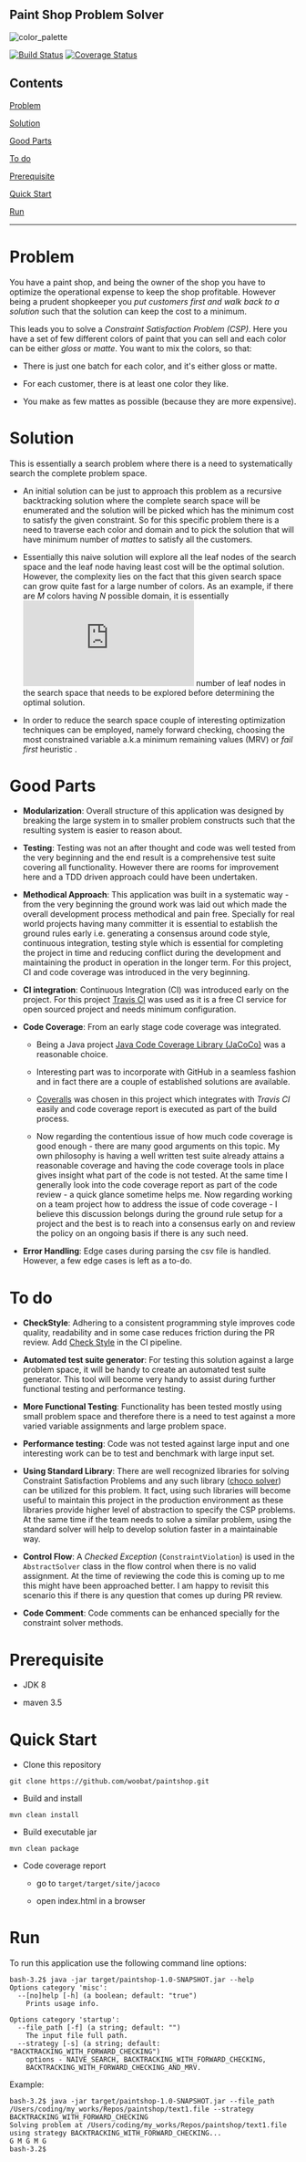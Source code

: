 Paint Shop Problem Solver
-------------------------

![color_palette](docs/palette.jpg)


[![Build Status](https://travis-ci.org/woobat/paintshop.svg?branch=master)](https://travis-ci.org/woobat/paintshop) [![Coverage Status](https://coveralls.io/repos/github/woobat/paintshop/badge.svg)](https://coveralls.io/github/woobat/paintshop)
        
Contents
--------

[Problem](#problem)

[Solution](#solution)

[Good Parts](#good-parts)

[To do](#to-do)

[Prerequisite](#prerequisite)

[Quick Start](#quick-start)

[Run](#run)
 
* * * * *

Problem
=======

You have a paint shop, and being the owner of the shop you have to optimize the operational expense to keep the shop profitable. However being a prudent shopkeeper you *put customers first and walk back to a solution* such that the solution can keep the cost to a minimum.

This leads you to solve a *Constraint Satisfaction Problem (CSP)*. Here you have a set of few different colors of paint that you can sell and each color can be either *gloss* or *matte*. You want to mix the colors, so that:

- There is just one batch for each color, and it's either gloss or matte.

- For each customer, there is at least one color they like.

- You make as few mattes as possible (because they are more expensive).

Solution
========

This is essentially a search problem where there is a need to systematically search the complete problem space. 

- An initial solution can be just to approach this problem as a recursive backtracking solution where the complete search space will be enumerated and the solution will be picked which has the minimum cost to satisfy the given constraint. So for this specific problem there is a need to traverse each color and domain and to pick the solution that will have minimum number of *mattes* to satisfy all the customers.

- Essentially this naive solution will explore all the leaf nodes of the search space and the leaf node having least cost will be the optimal solution. However, the complexity lies on the fact that this given search space can grow quite fast for a large number of colors. As an example, if there are *M* colors having *N* possible domain, it is essentially ![leaf states](http://latex.codecogs.com/gif.latex?M%5E%7B%7CD%7C%7D) number of leaf nodes in the search space that needs to be explored before determining the optimal solution.

- In order to reduce the search space couple of interesting optimization techniques can be employed, namely forward checking, choosing the most constrained variable a.k.a minimum remaining values (MRV) or *fail first* heuristic .

Good Parts
===========

- **Modularization**: Overall structure of this application was designed by breaking the large system in to smaller problem constructs such that the resulting system is easier to reason about. 

- **Testing**: Testing was not an after thought and code was well tested from the very beginning and the end result is a comprehensive test suite covering all functionality. However there are rooms for improvement here and a TDD driven approach could have been undertaken.

- **Methodical Approach**: This application was built in a systematic way - from the very beginning the ground work was laid out which made the overall development process methodical and pain free. Specially for real world projects having many committer it is essential to establish the ground rules early i.e. generating a consensus around code style, continuous integration, testing style which is essential for completing the project in time and reducing conflict during the development and maintaining the product in operation in the longer term. For this project, CI and code coverage was introduced in the very beginning.   

- **CI integration**: Continuous Integration (CI) was introduced early on the project. For this project [Travis CI](https://travis-ci.org/) was used as it is a free CI service for open sourced project and needs minimum configuration.

- **Code Coverage**: From an early stage code coverage was integrated.

  - Being a Java project [Java Code Coverage Library (JaCoCo)](http://jacoco.org/jacoco/) was a reasonable choice. 

  - Interesting part was to incorporate with GitHub in a seamless fashion and in fact there are a couple of established solutions are available. 
  
  - [Coveralls](https://coveralls.io/) was chosen in this project which integrates with *Travis CI* easily and code coverage report is executed as part of the build process. 

  - Now regarding the contentious issue of how much code coverage is good enough - there are many good arguments on this topic. My own philosophy is having a well written test suite already attains a reasonable coverage and having the code coverage tools in place gives insight what part of the code is not tested. At the same time I generally look into the code coverage report as part of the code review - a quick glance sometime helps me. Now regarding working on a team project how to address the issue of code coverage - I believe this discussion belongs during the ground rule setup for a project and the best is to reach into a consensus early on and review the policy on an ongoing basis if there is any such need.

- **Error Handling**: Edge cases during parsing the csv file is handled. However, a few edge cases is left as a to-do.

To do
=======

- **CheckStyle**: Adhering to a consistent programming style improves code quality, readability and in some case reduces friction during the PR review. Add [Check Style](https://github.com/checkstyle/checkstyle) in the CI pipeline.

- **Automated test suite generator**: For testing this solution against a large problem space, it will be handy to create an automated test suite generator. This tool will become very handy to assist during further functional testing and performance testing.

- **More Functional Testing**: Functionality has been tested mostly using small problem space and therefore there is a need to test against a more varied variable assignments and large problem space. 

- **Performance testing**: Code was not tested against large input and one interesting work can be to test and benchmark with large input set.

- **Using Standard Library**: There are well recognized libraries for solving Constraint Satisfaction Problems and any such library ([choco solver](http://www.choco-solver.org/)) can be utilized for this problem. It fact, using such libraries will become useful to maintain this project in the production environment as these libraries provide higher level of abstraction to specify the CSP problems. At the same time if the team needs to solve a similar problem, using the standard solver will help to develop solution faster in a maintainable way.

- **Control Flow**: A *Checked Exception* (`ConstraintViolation`) is used in the `AbstractSolver` class in the flow control when there is no valid assignment. At the time of reviewing the code this is coming up to me this might have been approached better. I am happy to revisit this scenario this if there is any question that comes up during PR review.

- **Code Comment**: Code comments can be enhanced specially for the constraint solver methods.

Prerequisite
============

- JDK 8

- maven 3.5

Quick Start
============

- Clone this repository

```
git clone https://github.com/woobat/paintshop.git
```

- Build and install

```
mvn clean install
```

- Build executable jar

```
mvn clean package
```

- Code coverage report 
    
    - go to `target/target/site/jacoco`
    
    - open index.html in a browser

Run
===
To run this application use the following command line options:

```
bash-3.2$ java -jar target/paintshop-1.0-SNAPSHOT.jar --help
Options category 'misc':
  --[no]help [-h] (a boolean; default: "true")
    Prints usage info.

Options category 'startup':
  --file_path [-f] (a string; default: "")
    The input file full path.
  --strategy [-s] (a string; default: "BACKTRACKING_WITH_FORWARD_CHECKING")
    options - NAIVE_SEARCH, BACKTRACKING_WITH_FORWARD_CHECKING, 
    BACKTRACKING_WITH_FORWARD_CHECKING_AND_MRV.
```

Example:

```
bash-3.2$ java -jar target/paintshop-1.0-SNAPSHOT.jar --file_path /Users/coding/my_works/Repos/paintshop/text1.file --strategy BACKTRACKING_WITH_FORWARD_CHECKING
Solving problem at /Users/coding/my_works/Repos/paintshop/text1.file using strategy BACKTRACKING_WITH_FORWARD_CHECKING...
G M G M G
bash-3.2$
```